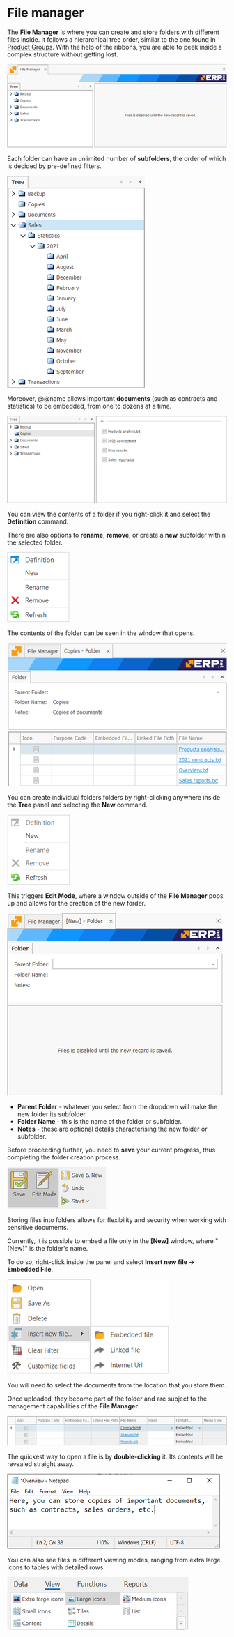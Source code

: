 # File manager

The **File Manager** is where you can create and store folders with different files inside. It follows a hierarchical tree order, similar to the one found in [Product Groups](https://docs.erp.net/tech/modules/general/products/product-groups/index.html). With the help of the ribbons, you are able to peek inside a complex structure without getting lost.

![File Manager](pictures/fm17.png)

Each folder can have an unlimited number of **subfolders**, the order of which is decided by pre-defined filters. 

![File Manager](pictures/fm16.png)

Moreover, @@name allows important **documents** (such as contracts and statistics) to be embedded, from one to dozens at a time.

![File Manag](pictures/fm4.png)

You can view the contents of a folder if you right-click it and select the **Definition** command. 

There are also options to **rename**, **remove**, or create a **new** subfolder within the selected folder.

![File Manag](pictures/fm26.png)

The contents of the folder can be seen in the window that opens. 

![File Manag](pictures/fm28.png)

You can create individual folders folders by right-clicking anywhere inside the **Tree** panel and selecting the **New** command. 

![File Manag](pictures/fm18.png)

This triggers **Edit Mode**, where a window outside of the **File Manager** pops up and allows for the creation of the new forder. 

![File Manager](pictures/fm21.png)

- **Parent Folder** - whatever you select from the dropdown will make the new folder its subfolder.
- **Folder Name** - this is the name of the folder or subfolder.
- **Notes** - these are optional details characterising the new folder or subfolder.

Before proceeding further, you need to **save** your current progress, thus completing the folder creation process.

![File Manag](pictures/fm7.png)

Storing files into folders allows for flexibility and security when working with sensitive documents.

Currently, it is possible to embed a file only in the **[New]** window, where "[New]" is the folder's name.

To do so, right-click inside the panel and select **Insert new file -> Embedded File**.

![File Manag](pictures/fm8.png)

You will need to select the documents from the location that you store them.

Once uploaded, they become part of the folder and are subject to the management capabilities of the **File Manager**.

![File Manag](pictures/fm13.png)

The quickest way to open a file is by **double-clicking** it. Its contents will be revealed straight away. 

![File Manag](pictures/fm14.png)

You can also see files in different viewing modes, ranging from extra large icons to tables with detailed rows.

![File Manag](pictures/fm22.png)



